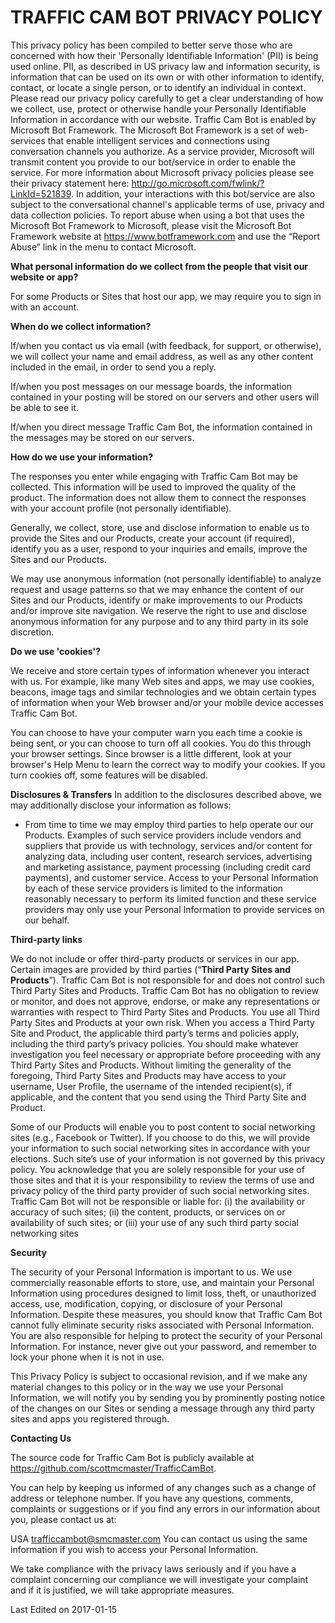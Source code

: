 # TRAFFIC CAM BOT PRIVACY POLICY

This privacy policy has been compiled to better serve those who are concerned with how their 'Personally Identifiable Information' (PII) is being used online. PII, as described in US privacy law and information security, is information that can be used on its own or with other information to identify, contact, or locate a single person, or to identify an individual in context. Please read our privacy policy carefully to get a clear understanding of how we collect, use, protect or otherwise handle your Personally Identifiable Information in accordance with our website.
Traffic Cam Bot is enabled by Microsoft Bot Framework. The Microsoft Bot Framework is a set of web-services that enable intelligent services and connections using conversation channels you authorize. As a service provider, Microsoft will transmit content you provide to our bot/service in order to enable the service. For more information about Microsoft privacy policies please see their privacy statement here: http://go.microsoft.com/fwlink/?LinkId=521839. In addition, your interactions with this bot/service are also subject to the conversational channel's applicable terms of use, privacy and data collection policies. To report abuse when using a bot that uses the Microsoft Bot Framework to Microsoft, please visit the Microsoft Bot Framework website at https://www.botframework.com and use the “Report Abuse” link in the menu to contact Microsoft.

**What personal information do we collect from the people that visit our website or app?**

For some Products or Sites that host our app, we may require you to sign in with an account.

**When do we collect information?**

If/when you contact us via email (with feedback, for support, or otherwise), we will collect your name and email address, as well as any other content included in the email, in order to send you a reply.

If/when you post messages on our message boards, the information contained in your posting will be stored on our servers and other users will be able to see it.

If/when you direct message Traffic Cam Bot, the information contained in the messages may be stored on our servers.

**How do we use your information?**

The responses you enter while engaging with Traffic Cam Bot may be collected. This information will be used to improved the quality of the product.  The information does not allow them to connect the responses with your account profile (not personally identifiable).

Generally, we collect, store, use and disclose information to enable us to provide the Sites and our Products, create your account (if required), identify you as a user, respond to your inquiries and emails, improve the Sites and our Products.

We may use anonymous information (not personally identifiable) to analyze request and usage patterns so that we may enhance the content of our Sites and our Products, identify or make improvements to our Products and/or improve site navigation. We reserve the right to use and disclose anonymous information for any purpose and to any third party in its sole discretion.

**Do we use 'cookies'?**

We receive and store certain types of information whenever you interact with us. For example, like many Web sites and apps, we may use cookies, beacons, image tags and similar technologies and we obtain certain types of information when your Web browser and/or your mobile device accesses Traffic Cam Bot.

You can choose to have your computer warn you each time a cookie is being sent, or you can choose to turn off all cookies. You do this through your browser settings. Since browser is a little different, look at your browser's Help Menu to learn the correct way to modify your cookies. If you turn cookies off, some features will be disabled.

**Disclosures & Transfers**
In addition to the disclosures described above, we may additionally disclose your information as follows:

- From time to time we may employ third parties to help operate our our Products. Examples of such service providers include vendors and suppliers that provide us with technology, services and/or content for analyzing data, including user content, research services, advertising and marketing assistance, payment processing (including credit card payments), and customer service. Access to your Personal Information by each of these service providers is limited to the information reasonably necessary to perform its limited function and these service providers may only use your Personal Information to provide services on our behalf.


**Third-party links**

We do not include or offer third-party products or services in our app.
Certain images are provided by third parties (“**Third Party Sites and Products**”). Traffic Cam Bot is not responsible for and does not control such Third Party Sites and Products. Traffic Cam Bot has no obligation to review or monitor, and does not approve, endorse, or make any representations or warranties with respect to Third Party Sites and Products. You use all Third Party Sites and Products at your own risk. When you access a Third Party Site and Product, the applicable third party’s terms and policies apply, including the third party’s privacy policies. You should make whatever investigation you feel necessary or appropriate before proceeding with any Third Party Sites and Products. Without limiting the generality of the foregoing, Third Party Sites and Products may have access to your username, User Profile, the username of the intended recipient(s), if applicable, and the content that you send using the Third Party Site and Product.

Some of our Products will enable you to post content to social networking sites (e.g., Facebook or Twitter). If you choose to do this, we will provide your information to such social networking sites in accordance with your elections. Such site’s use of your information is not governed by this privacy policy. You acknowledge that you are solely responsible for your use of those sites and that it is your responsibility to review the terms of use and privacy policy of the third party provider of such social networking sites. Traffic Cam Bot will not be responsible or liable for: (i) the availability or accuracy of such sites; (ii) the content, products, or services on or availability of such sites; or (iii) your use of any such third party social networking sites

**Security**

The security of your Personal Information is important to us. We use commercially reasonable efforts to store, use, and maintain your Personal Information using procedures designed to limit loss, theft, or unauthorized access, use, modification, copying, or disclosure of your Personal Information. Despite these measures, you should know that Traffic Cam Bot cannot fully eliminate security risks associated with Personal Information. You are also responsible for helping to protect the security of your Personal Information. For instance, never give out your password, and remember to lock your phone when it is not in use.

This Privacy Policy is subject to occasional revision, and if we make any material changes to this policy or in the way we use your Personal Information, we will notify you by sending you by prominently posting notice of the changes on our Sites or sending a message through any third party sites and apps you registered through.

**Contacting Us**

The source code for Traffic Cam Bot is publicly available at https://github.com/scottmcmaster/TrafficCamBot.

You can help by keeping us informed of any changes such as a change of address or telephone number. If you have any questions, comments, complaints or suggestions or if you find any errors in our information about you, please contact us at:

USA
trafficcambot@smcmaster.com
You can contact us using the same information if you wish to access your Personal Information.

We take compliance with the privacy laws seriously and if you have a complaint concerning our compliance we will investigate your complaint and if it is justified, we will take appropriate measures.

Last Edited on 2017-01-15

